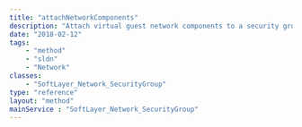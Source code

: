 ```yaml
---
title: "attachNetworkComponents"
description: "Attach virtual guest network components to a security group by creating [SoftLayer_Virtual_Network_SecurityGroup_NetworkComponentBinding](/reference/datatypes/SoftLayer_Virtual_Network_SecurityGroup_NetworkComponentBinding) objects. "
date: "2018-02-12"
tags:
    - "method"
    - "sldn"
    - "Network"
classes:
    - "SoftLayer_Network_SecurityGroup"
type: "reference"
layout: "method"
mainService : "SoftLayer_Network_SecurityGroup"
---
```

